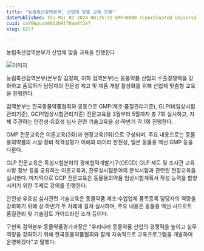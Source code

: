 ```yaml
---
title: "농림축산검역본부, 산업체 맞춤 교육 진행"
datePublished: Thu Mar 07 2024 00:25:32 GMT+0000 (Coordinated Universal Time)
cuid: cm706puzn001209l78am4f2e7
slug: 6257

---
```



농림축산검역본부가 산업체 맞춤 교육을 진행한다

![이미지](https://cdn.hashnode.com/res/hashnode/image/upload/v1739260369746/2bfd8056-1f65-41c3-9e05-77a0ed3da816.jpeg)

농림축산검역본부(본부장 김정희, 이하 검역본부)는 동물약품 산업의 수출경쟁력을 강화하고 품목허가 담당자의 전문성 제고 및 제품 개발 활성화를 위해 산업체 맞춤형 교육을 진행한다.

검역본부는 한국동물약품협회와 공동으로 GMP(제조·품질관리기준), GLP(비임상시험관리기준), GCP(임상시험관리기준) 전문교육을 3월부터 5월까지 총 7회 실시하고, 자체 주관하는 안전성·유효성 심사 관련 기술교육을 상·하반기 각 1회 진행한다.

GMP 전문교육은 이론교육(3회)과 현장교육(1회)으로 구성되며, 주요 내용으로는 동물용의약품의 시설·장비 적격성평가 이해와 데이터 완전성, 일본 동물용 백신 GMP 등을 다룬다.

GLP 전문교육은 독성시험분야의 경제협력개발기구(OECD) GLP 제도 및 조사관 교육사항 정보 등을 공유하는 이론교육과, 잔류성시험분야의 분석시험과 관련된 현장교육을 실시한다. 마지막으로 GCP 전문교육은 동물용의약품 임상시험계획서 작성 능력을 함양시키기 위한 주제로 강의를 진행한다.

안전성·유효성 심사관련 기술교육은 동물약품 제조·수업업체 품목등록 담당자의 역량을 강화하기 위해 상·하반기 두 차례에 걸쳐 실시하며, 주요 내용은 동물용 백신 시드로트 품질관리 및 기술검토 가이드라인 소개 등이다.

구현옥 검역본부 동물약품평가과장은 "우리나라 동물약품 산업의 경쟁력을 높이고 실무 역량을 강화하기 위해 한국동물약품협회와 함께 지속적으로 교육프로그램을 개발하여 운영하겠다"고 말했다.